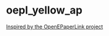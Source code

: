 # oepl_yellow_ap
[Inspired by the OpenEPaperLink project](https://github.com/OpenEPaperLink/OpenEPaperLink/blob/master/README.md)
